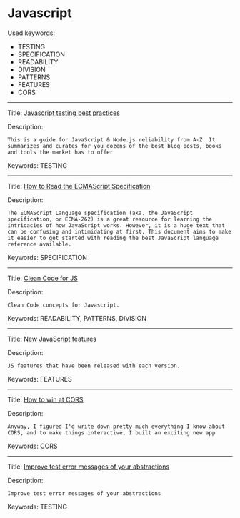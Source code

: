 # Javascript

Used keywords:
* TESTING
* SPECIFICATION
* READABILITY
* DIVISION
* PATTERNS
* FEATURES
* CORS

<hr/>

Title: [Javascript testing best practices](https://github.com/goldbergyoni/javascript-testing-best-practices)

Description:
```
This is a guide for JavaScript & Node.js reliability from A-Z. It summarizes and curates for you dozens of the best blog posts, books and tools the market has to offer
```

Keywords: TESTING


<hr/>

Title: [How to Read the ECMAScript Specification](https://timothygu.me/es-howto/#navigating-the-spec)

Description:
```
The ECMAScript Language specification (aka. the JavaScript specification, or ECMA-262) is a great resource for learning the intricacies of how JavaScript works. However, it is a huge text that can be confusing and intimidating at first. This document aims to make it easier to get started with reading the best JavaScript language reference available.
```

Keywords: SPECIFICATION

<hr/>

Title: [Clean Code for JS](https://github.com/ryanmcdermott/clean-code-javascript)

Description:
```
Clean Code concepts for Javascript.
```

Keywords: READABILITY, PATTERNS, DIVISION

<hr/>

Title: [New JavaScript features](https://exploringjs.com/impatient-js/ch_new-javascript-features.html)

Description:
```
JS features that have been released with each version.
```

Keywords: FEATURES

<hr/>

Title: [How to win at CORS](https://jakearchibald.com/2021/cors/)

Description:
```
Anyway, I figured I'd write down pretty much everything I know about CORS, and to make things interactive, I built an exciting new app
```

Keywords: CORS
<hr/>

Title: [Improve test error messages of your abstractions](https://kentcdodds.com/blog/improve-test-error-messages-of-your-abstractions)

Description:
```
Improve test error messages of your abstractions
```

Keywords: TESTING